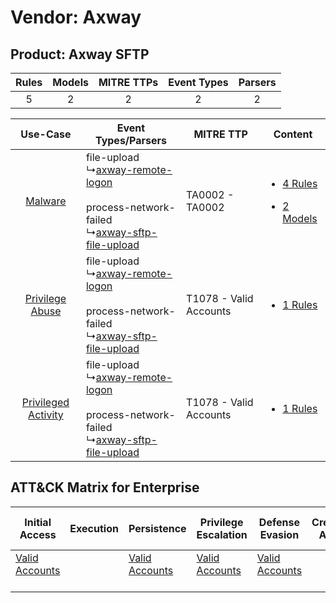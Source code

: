 Vendor: Axway
=============
Product: Axway SFTP
-------------------
| Rules | Models | MITRE TTPs | Event Types | Parsers |
|:-----:|:------:|:----------:|:-----------:|:-------:|
|   5   |   2    |     2      |      2      |    2    |

|    Use-Case    | Event Types/Parsers    | MITRE TTP    | Content    |
|:----:| ---- | ---- | ---- |
|    [Malware](../../../UseCases/uc_malware.md)    |  file-upload<br> ↳[axway-remote-logon](Ps/pC_axwayremotelogon.md)<br><br> process-network-failed<br> ↳[axway-sftp-file-upload](Ps/pC_axwaysftpfileupload.md)<br> | TA0002 - TA0002<br>        | [<ul><li>4 Rules</li></ul><ul><li>2 Models</li></ul>](RM/r_m_axway_axway_sftp_Malware.md) |
|     [Privilege Abuse](../../../UseCases/uc_privilege_abuse.md)     |  file-upload<br> ↳[axway-remote-logon](Ps/pC_axwayremotelogon.md)<br><br> process-network-failed<br> ↳[axway-sftp-file-upload](Ps/pC_axwaysftpfileupload.md)<br> | T1078 - Valid Accounts<br> | [<ul><li>1 Rules</li></ul>](RM/r_m_axway_axway_sftp_Privilege_Abuse.md)    |
| [Privileged Activity](../../../UseCases/uc_privileged_activity.md) |  file-upload<br> ↳[axway-remote-logon](Ps/pC_axwayremotelogon.md)<br><br> process-network-failed<br> ↳[axway-sftp-file-upload](Ps/pC_axwaysftpfileupload.md)<br> | T1078 - Valid Accounts<br> | [<ul><li>1 Rules</li></ul>](RM/r_m_axway_axway_sftp_Privileged_Activity.md)    |

ATT&CK Matrix for Enterprise
----------------------------
| Initial Access                                                      | Execution | Persistence                                                         | Privilege Escalation                                                | Defense Evasion                                                     | Credential Access | Discovery | Lateral Movement | Collection | Command and Control | Exfiltration | Impact |
| ------------------------------------------------------------------- | --------- | ------------------------------------------------------------------- | ------------------------------------------------------------------- | ------------------------------------------------------------------- | ----------------- | --------- | ---------------- | ---------- | ------------------- | ------------ | ------ |
| [Valid Accounts](https://attack.mitre.org/techniques/T1078)<br><br> |           | [Valid Accounts](https://attack.mitre.org/techniques/T1078)<br><br> | [Valid Accounts](https://attack.mitre.org/techniques/T1078)<br><br> | [Valid Accounts](https://attack.mitre.org/techniques/T1078)<br><br> |                   |           |                  |            |                     |              |        |
